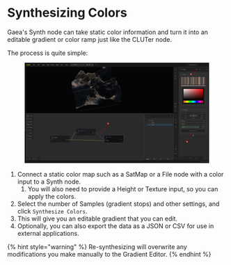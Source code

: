 # Synthesizing Colors

Gaea's Synth node can take static color information and turn it into an editable gradient or color ramp just like the CLUTer node.

The process is quite simple:

<figure><img src="../../.gitbook/assets/synth_process.png" alt=""><figcaption></figcaption></figure>

1. Connect a static color map such as a SatMap or a File node with a color input to a Synth node.
   1. You will also need to provide a Height or Texture input, so you can apply the colors.
2. Select the number of Samples (gradient stops) and other settings, and click `Synthesize Colors`.
3. This will give you an editable gradient that you can edit.
4. Optionally, you can also export the data as a JSON or CSV for use in external applications.

{% hint style="warning" %}
Re-synthesizing will overwrite any modifications you make manually to the Gradient Editor.
{% endhint %}

